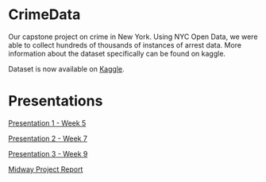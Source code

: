 # CrimeData
Our capstone project on crime in New York. Using NYC Open Data, we were able to collect hundreds of thousands of instances of arrest data. More information about the dataset specifically can be found on kaggle.

Dataset is now available on [Kaggle](https://www.kaggle.com/ajkarella/nyc-crime-stats).

# Presentations 
[Presentation 1 - Week 5](https://docs.google.com/presentation/d/1hUwLIRte8siHRpevkD6ktn2SNoq6UMRGOCd7ApWvfk8/edit?usp=sharing)

[Presentation 2 - Week 7](https://docs.google.com/presentation/d/1ZYwu0Uk9IVIClN9_CcalpWAoKx3vnorfwqZToXzplpo/edit?usp=sharing)

[Presentation 3 - Week 9](https://docs.google.com/presentation/d/1wGm3o7yq4-FvQo1_nbCP9_CYMz7wZVYzXbemrwqry7E/edit?usp=sharing)

[Midway Project Report](https://docs.google.com/presentation/d/1oYjsuZouQOT9e7yYz1XrpYxguHaf2XOGgIH3pM0G7Jg/edit?usp=sharing)
